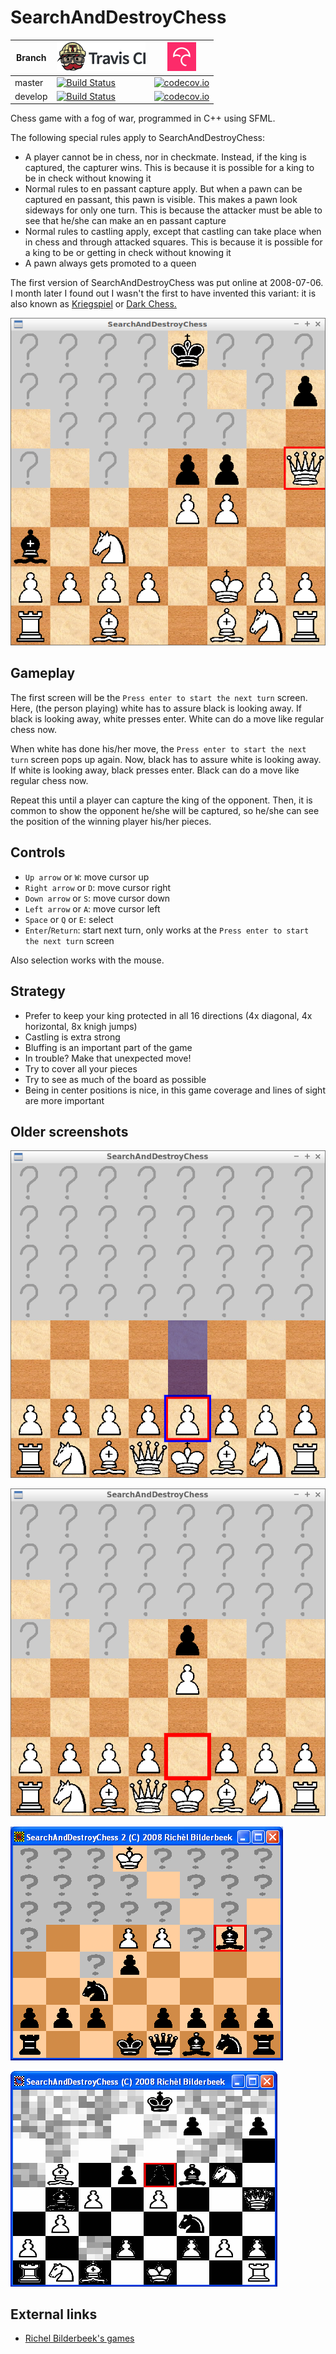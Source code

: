 # SearchAndDestroyChess

Branch|[![Travis CI logo](TravisCI.png)](https://travis-ci.org)|[![Codecov logo](Codecov.png)](https://www.codecov.io)
---|---|---
master|[![Build Status](https://travis-ci.org/richelbilderbeek/SearchAndDestroyChess.svg?branch=master)](https://travis-ci.org/richelbilderbeek/SearchAndDestroyChess)|[![codecov.io](https://codecov.io/github/richelbilderbeek/SearchAndDestroyChess/coverage.svg?branch=master)](https://codecov.io/github/richelbilderbeek/SearchAndDestroyChess/branch/master)
develop|[![Build Status](https://travis-ci.org/richelbilderbeek/SearchAndDestroyChess.svg?branch=develop)](https://travis-ci.org/richelbilderbeek/SearchAndDestroyChess)|[![codecov.io](https://codecov.io/github/richelbilderbeek/SearchAndDestroyChess/coverage.svg?branch=develop)](https://codecov.io/github/richelbilderbeek/SearchAndDestroyChess/branch/develop)

Chess game with a fog of war, programmed in C++ using SFML.

The following special rules apply to SearchAndDestroyChess:

 * A player cannot be in chess, nor in checkmate. Instead, if the king is captured, the capturer wins. This is because it is possible for a king to be in check without knowing it
 * Normal rules to en passant capture apply. But when a pawn can be captured en passant, this pawn is visible. This makes a pawn look sideways for only one turn. This is because the attacker must be able to see that he/she can make an en passant capture
 * Normal rules to castling apply, except that castling can take place when in chess and through attacked squares. This is because it is possible for a king to be or getting in check without knowing it
 * A pawn always gets promoted to a queen

The first version of SearchAndDestroyChess was put online at 2008-07-06. I month later I 
found out I wasn't the first to have invented this variant: 
it is also known as [Kriegspiel](https://en.wikipedia.org/wiki/Kriegspiel_%28chess%29)
or [Dark Chess.](https://en.wikipedia.org/wiki/Dark_chess)

![SearchAndDestroyChess v3.2](Screenshots/SearchAndDestroyChess_3_2.png)

## Gameplay

The first screen will be the `Press enter to start the next turn` screen.
Here, (the person playing) white has to assure black is looking away.
If black is looking away, white presses enter.
White can do a move like regular chess now.

When white has done his/her move, the `Press enter to start the next turn` screen pops up again.
Now, black has to assure white is looking away.
If white is looking away, black presses enter.
Black can do a move like regular chess now.

Repeat this until a player can capture the king of the opponent. 
Then, it is common to show the opponent he/she will be captured, so he/she
can see the position of the winning player his/her pieces.  

## Controls

 * `Up arrow` or `W`: move cursor up
 * `Right arrow` or `D`: move cursor right
 * `Down arrow` or `S`: move cursor down
 * `Left arrow` or `A`: move cursor left
 * `Space` or `Q` or `E`: select
 * `Enter`/`Return`: start next turn, only works at the `Press enter to start the next turn` screen 

Also selection works with the mouse.

## Strategy

 * Prefer to keep your king protected in all 16 directions (4x diagonal, 4x horizontal, 8x knigh jumps)
 * Castling is extra strong
 * Bluffing is an important part of the game
 * In trouble? Make that unexpected move!
 * Try to cover all your pieces
 * Try to see as much of the board as possible
 * Being in center positions is nice, in this game coverage and lines of sight are more important

## Older screenshots

![SearchAndDestroyChess v3.1](Screenshots/SearchAndDestroyChess_3_1.png)

![SearchAndDestroyChess v3.0](Screenshots/SearchAndDestroyChess_3_0.png)

![SearchAndDestroyChess v3.0](Screenshots/SearchAndDestroyChess_2_0.png)

![SearchAndDestroyChess v3.0](Screenshots/SearchAndDestroyChess_1_0.png)

## External links

 * [Richel Bilderbeek's games](https://github.com/richelbilderbeek/Games)
